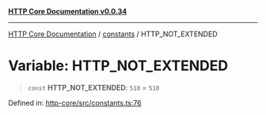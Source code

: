 [**HTTP Core Documentation v0.0.34**](../../README.md)

***

[HTTP Core Documentation](../../modules.md) / [constants](../README.md) / HTTP\_NOT\_EXTENDED

# Variable: HTTP\_NOT\_EXTENDED

> `const` **HTTP\_NOT\_EXTENDED**: `510` = `510`

Defined in: [http-core/src/constants.ts:76](https://github.com/stonemjs/http-core/blob/fb38b6d1cb0bd2bb4e252ff611571ec3c006aa1e/src/constants.ts#L76)
